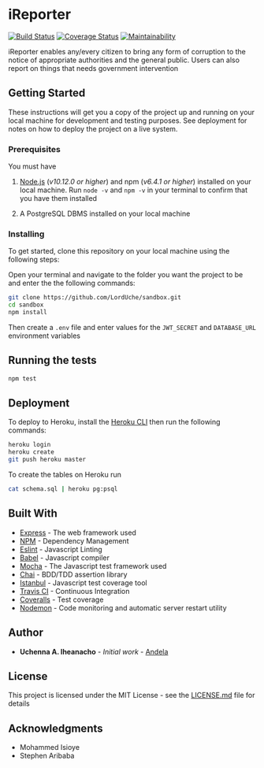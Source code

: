 # iReporter

[![Build Status](https://travis-ci.com/LordUche/sandbox.svg?branch=develop)](https://travis-ci.com/LordUche/sandbox) [![Coverage Status](https://coveralls.io/repos/github/LordUche/sandbox/badge.svg?branch=develop)](https://coveralls.io/github/LordUche/sandbox?branch=develop) [![Maintainability](https://api.codeclimate.com/v1/badges/a50cc56bfadcc52ff4f2/maintainability)](https://codeclimate.com/github/LordUche/sandbox/maintainability)

iReporter enables any/every citizen to bring any form of corruption to the notice of appropriate authorities and the general public. Users can also report on things that needs government intervention

## Getting Started

These instructions will get you a copy of the project up and running on your local machine for development and testing purposes. See deployment for notes on how to deploy the project on a live system.

### Prerequisites

You must have

1. [Node.js](https://nodejs.org/) (_v10.12.0 or higher_) and npm (_v6.4.1 or higher_) installed on your local machine. Run `node -v` and `npm -v` in your terminal to confirm that you have them installed

2. A PostgreSQL DBMS installed on your local machine

### Installing

To get started, clone this repository on your local machine using the following steps:

Open your terminal and navigate to the folder you want the project to be and enter the the following commands:

```bash
git clone https://github.com/LordUche/sandbox.git
cd sandbox
npm install
```

Then create a `.env` file and enter values for the `JWT_SECRET` and `DATABASE_URL` environment variables

## Running the tests

```bash
npm test
```

## Deployment

To deploy to Heroku, install the [Heroku CLI](https://devcenter.heroku.com/articles/heroku-cli) then run the following commands:

```bash
heroku login
heroku create
git push heroku master
```

To create the tables on Heroku run

```bash
cat schema.sql | heroku pg:psql
```

## Built With

- [Express](https://expressjs.com/) - The web framework used
- [NPM](https://www.npmjs.com/) - Dependency Management
- [Eslint](https://eslint.org/) - Javascript Linting
- [Babel](https://babeljs.io/) - Javascript compiler
- [Mocha](https://mochajs.org/) - The Javascript test framework used
- [Chai](https://www.chaijs.com/) - BDD/TDD assertion library
- [Istanbul](https://istanbul.js.org/) - Javascript test coverage tool
- [Travis CI](https://travis-ci.com/) - Continuous Integration
- [Coveralls](https://coveralls.io/) - Test coverage
- [Nodemon](https://nodemon.io/) - Code monitoring and automatic server restart utility

## Author

- **Uchenna A. Iheanacho** - _Initial work_ - [Andela](https://andela.com/)

## License

This project is licensed under the MIT License - see the [LICENSE.md](LICENSE.md) file for details

## Acknowledgments

- Mohammed Isioye
- Stephen Aribaba
